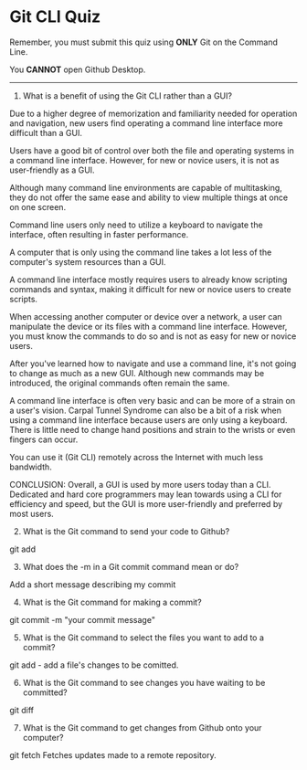 # Git CLI Quiz

Remember, you must submit this quiz using __ONLY__ Git on the Command Line. 

You __CANNOT__ open Github Desktop.

---

1. What is a benefit of using the Git CLI rather than a GUI?
<!-- Write your answer here -->
Due to a higher degree of memorization and familiarity needed for operation and navigation, new users find operating a command line interface more difficult than a GUI.

Users have a good bit of control over both the file and operating systems in a command line interface. However, for new or novice users, it is not as user-friendly as a GUI.

Although many command line environments are capable of multitasking, they do not offer the same ease and ability to view multiple things at once on one screen.	

Command line users only need to utilize a keyboard to navigate the interface, often resulting in faster performance.

A computer that is only using the command line takes a lot less of the computer's system resources than a GUI.

A command line interface mostly requires users to already know scripting commands and syntax, making it difficult for new or novice users to create scripts.

When accessing another computer or device over a network, a user can manipulate the device or its files with a command line interface. However, you must know the commands to do so and is not as easy for new or novice users.	

After you've learned how to navigate and use a command line, it's not going to change as much as a new GUI. Although new commands may be introduced, the original commands often remain the same.	

A command line interface is often very basic and can be more of a strain on a user's vision. Carpal Tunnel Syndrome can also be a bit of a risk when using a command line interface because users are only using a keyboard. There is little need to change hand positions and strain to the wrists or even fingers can occur.	

You can use it (Git CLI) remotely across the Internet with much less bandwidth.

CONCLUSION:
Overall, a GUI is used by more users today than a CLI. Dedicated and hard core programmers may lean towards using a CLI for efficiency and speed, but the GUI is more user-friendly and preferred by most users.

2. What is the Git command to send your code to Github?
<!-- Write your answer here -->
git add

3. What does the -m in a Git commit command mean or do?
<!-- Write your answer here -->
Add a short message describing my commit

4. What is the Git command for making a commit?
<!-- Write your answer here -->
git commit -m "your commit message"

5. What is the Git command to select the files you want to add to a commit?
<!-- Write your answer here -->
git add <FILENAME> - add a file's changes to be comitted.


6. What is the Git command to see changes you have waiting to be committed?
<!-- Write your answer here -->
git diff

7. What is the Git command to get changes from Github onto your computer?
<!-- Write your answer here -->
git fetch <remotename>
Fetches updates made to a remote repository.